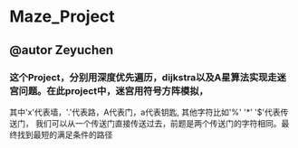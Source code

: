 Maze_Project
==========
@autor Zeyuchen
---------
### 这个Project，分别用深度优先遍历，dijkstra以及A星算法实现走迷宫问题。在此project中，迷宫用符号方阵模拟，
其中'x'代表墙，'.'代表路，A代表门，a代表钥匙, 其他字符比如'%' '*' '$'代表传送门，
我们可以从一个传送门直接传送过去，前题是两个传送门的字符相同。最终找到最短的满足条件的路径

